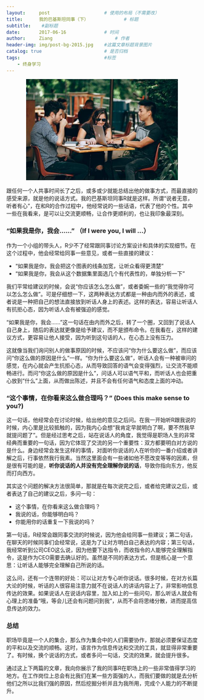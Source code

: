 ```yaml
---
layout:     post   				    # 使用的布局（不需要改）
title:      我的巴基斯坦同事（下） 			# 标题 
subtitle:    #副标题
date:       2017-06-16 				# 时间
author:     Ziang 						# 作者
header-img: img/post-bg-2015.jpg 	#这篇文章标题背景图片
catalog: true 						# 是否归档
tags:								#标签
    - 终身学习
---
```


<p align="center">
    <img src="/img/我的巴基斯坦同事（下）/1.jpg" alt="drawing" width="400"/>
</p>

跟任何一个人共事时间长了之后，或多或少就能总结出他的做事方式，而最直接的感受来源，就是他的说话方式。我的巴基斯坦同事R就是这样。所谓“说者无意，听者有心”，在和R的合作过程中，他经常说的一些话语，代表了他的个性。其中一些在我看来，是可以让交流更顺畅，让合作更顺利的，也让我印象最深刻。

### “如果我是你，我会......” （If I were you, I will ...）

作为一个小组的带头人，R少不了经常跟同事讨论方案设计和具体的实现细节。在这个过程中，他会经常给同事一些意见，或者一些直接的建议：
- “如果我是你，我会把这个图表的线条加宽，让听众看得更清楚”
- “如果我是你，我会从这个数据集里面选几个有代表性的，单独分析一下”

我们平常给建议的时候，会说“你应该怎么怎么做”，或者委婉一些的“我觉得你可以怎么怎么做”。可是仔细想一下，这两种表达方式都是一种由内而外的表述，或者说是一种把自己的想法直接放到听话人身上的表述。这样的表达，容易让听话人有抗拒心态，因为听话人会有被强迫的感觉。

“如果我是你，我会......”这一句话在由内而外之后，转了一个圈，又回到了说话人自己身上，随后的表达就更像是给予建议，而不是颁布命令。在我看在，这样的建议方式，更容易让他人接受，因为听到这句话的人，在心态上没有压力。

这就像当我们询问别人的做事原因的时候，不应该问“你为什么要这么做”，而应该问“你这么做的原因是什么”一样。“你为什么要这么做”，听话人会有一种被审问的感觉，在内心就会产生抗拒心态，从而导致回答的语气会变得强烈，让交流不能顺畅进行。而问“你这么做的原因是什么”，问话人可以语气平和，而听话人也会把重心放到“什么”上面，从而做出陈述，并且不会有任何语气和态度上面的冲动。

### “这个事情，在你看来这么做合理吗？” (Does this make sense to you?)

这一句话，他经常会在讨论时候，给出他的意见之后问。在我一开始听R跟我说的时候，内心里是比较抵触的，因为我内心会想“我肯定早就明白了啊，要不然我早就提问题了”。但是经过思考之后，站在说话人的角度，我觉得是职场人生的非常经典而重要的一句话，因为它体现了交流的另一个重要性：双方都要明白对方说的是什么。身边经常会发生这样的事情，对面听你说话的人在听你的一番介绍或者讲解之后，行事依然我行我素。当然这里面会有一些诸如他不愿改变等等的因素，但是很有可能的是，__听你说话的人并没有完全理解你说的话__，导致你指向东方，他反而打向西方。

其实这个问题的解决方法很简单，那就是在每次说完之后，或者给完建议之后，或者表达了自己的建议之后，多问一句：
- 这个事情，在你看来这么做合理吗？
- 我说的话，你能够明白吗？
- 你能用你的话重复一下我说的吗？

第一句话，R经常会跟同事交流的时候说，因为他会给同事一些建议；第二句话，在聊天的时候同事们会经常说，这是为了让对方明白自己表达的内容；第三句话，我经常听到公司CEO这么说，因为他要下达指令，而收指令的人能够完全理解指令，这是作为CEO需要去确认好的。虽然是不同的表达方式，但是核心是一个意思：让听话人能够完全理解自己所说的话。

这么问，还有一个连带的好处：可以让对方专心听你说话。很多时候，在对方长篇大论的时候，听话的人很容易注意力就不在说话人的讲话内容上了，非常影响信息传达的效果。如果说话人在说话内容里，加入如上的一些问句，那么听话人就会有心理上的准备“哦，等会儿还会有问题问到我”，从而不会将思绪分散，进而提高信息传达的效力。

### 总结

职场毕竟是一个人的集合，那么作为集合中的人们需要协作，那就必须要保证态度的平和以及交流的顺畅。这时，语言作为信息传达和交流的工具，就显得非常重要了。有时候，换个说话的方式，或者多问一句话，交流的效果，就会提升很多。

通过这上下两篇的文章，我向你展示了我的同事R在职场上的一些非常值得学习的地方。在工作岗位上总会有比我们在某一些方面强的人，而我们要做的就是去分析他们之所以比我们强的原因，然后挖掘分析并且为我所用，完成个人能力的不断提升。
